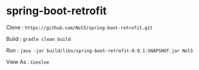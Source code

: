 # spring-boot-retrofit
 
Clone : `https://github.com/Nol5/spring-boot-retrofit.git`

Build : `gradle clean build`

Run : `java -jar build/libs/spring-boot-retrofit-0.0.1-SNAPSHOT.jar Nol5`

View As : `Consloe`
